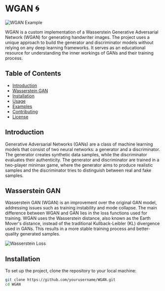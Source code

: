 # WGAN 🌀

![WGAN Example](./images/fractal_example.png)

WGAN is a custom implementation of a Wasserstein Generative Adversarial Network (WGAN) for generating handwriter images. The project uses a unique approach to build the generator and discriminator models without relying on any deep learning frameworks. It serves as an educational resource for understanding the inner workings of GANs and their training process.

## Table of Contents
- [Introduction](#introduction)
- [Wasserstein GAN](#wasserstein-gan)
- [Installation](#installation)
- [Usage](#usage)
- [Examples](#examples)
- [Contributing](#contributing)
- [License](#license)

## Introduction

Generative Adversarial Networks (GANs) are a class of machine learning models that consist of two neural networks: a generator and a discriminator. The generator creates synthetic data samples, while the discriminator evaluates their authenticity. The generator and discriminator are trained in a two-player minimax game, where the generator aims to produce realistic samples and the discriminator tries to distinguish between real and fake samples.

## Wasserstein GAN

Wasserstein GAN (WGAN) is an improvement over the original GAN model, addressing issues such as training instability and mode collapse. The main difference between WGAN and GAN lies in the loss functions used for training. WGAN uses the Wasserstein distance, also known as the Earth Mover's distance, instead of the traditional Kullback-Leibler (KL) divergence used in GANs. This results in a more stable training process and better-quality generated samples.

![Wasserstein Loss](./images/wasserstein_loss.png)

## Installation

To set up the project, clone the repository to your local machine:

```bash
git clone https://github.com/yourusername/WGAN.git
cd WGAN

